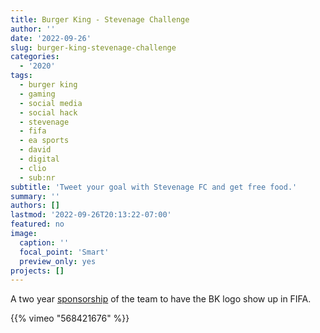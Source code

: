 ```yaml
---
title: Burger King - Stevenage Challenge
author: ''
date: '2022-09-26'
slug: burger-king-stevenage-challenge
categories:
  - '2020'
tags:
  - burger king
  - gaming
  - social media
  - social hack
  - stevenage
  - fifa
  - ea sports
  - david
  - digital
  - clio
  - sub:nr
subtitle: 'Tweet your goal with Stevenage FC and get free food.'
summary: ''
authors: []
lastmod: '2022-09-26T20:13:22-07:00'
featured: no
image:
  caption: ''
  focal_point: 'Smart'
  preview_only: yes
projects: []
---
```


A two year [sponsorship](https://www.stevenagefc.com/news/2021/may/burger-king-partnership-success-stevenage-fc-sky-bet-league-two-efl-english-football-league-wednesday-19-may-2021/) of the team to have the BK logo show up in FIFA.

{{% vimeo "568421676" %}}
